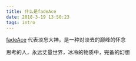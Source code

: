 ```yaml
---
title: 什么是fadeAce
date: 2018-3-19 13:50:23
tags: intro
---
```


[fadeAce](https://github.com/fadeAce) 代表淡忘大神，是一种对淡去的巅峰的怀念

<!-- more -->

思考的人，永远丈量世界，冰冷的物质中，完备的幻想
